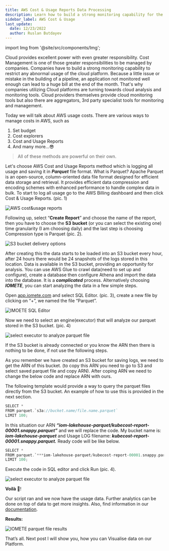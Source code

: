 ```yaml
---
title: AWS Cost & Usage Reports Data Processing
description: Learn how to build a strong monitoring capability for the usage of the cloud platform for the best cost management for data processing.
sidebar_label: AWS Cost & Usage
last_update:
  date: 12/23/2022
  author: Ruslan Butdayev
---
```


import Img from '@site/src/components/Img';

Cloud provides excellent power with even greater responsibility. Cost Management is one of those greater responsibilities to be managed by companies. Companies have to build a strong monitoring capability to restrict any abnormal usage of the cloud platform. Because a little issue or mistake in the building of a pipeline, an application not monitored well enough can lead to a huge bill at the end of the month. That's why companies utilizing Cloud platforms are turning towards cloud analysis and monitoring tools. Cloud providers themselves provide cloud monitoring tools but also there are aggregators, 3rd party specialist tools for monitoring and management.

Today we will talk about AWS usage costs. There are various ways to manage costs in AWS, such as  

1. Set budget
2. Cost explorers 
3. Cost and Usage Reports 
4. And many more…😎

> All of these methods are powerful on their own.
> 

Let's choose AWS Cost and Usage Reports method which is logging all usage and saving it in ***Parquet*** file format. What is Parquet? Apache Parquet is an open-source, column-oriented data file format designed for efficient data storage and retrieval. It provides efficient data compression and encoding schemes with enhanced performance to handle complex data in bulk.
To start to log all usage go to the AWS Billing dashboard and then click Cost & Usage Reports. (pic. 1)

<!-- ![AWS cost&usage reports](/img/guides/aws-cost-usage/aws-cost-usage-reports.png) -->

<Img src="/img/guides/aws-cost-usage/aws-cost-usage-reports.png" alt="AWS cost&usage reports"/>

Following up, select “**Create Report**” and choose the name of the report,  then you have to choose the **S3** **bucket** (or you can select the existing one) time granularity (I am choosing daily) and the last step is choosing Compression type is Parquet (pic. 2).

<!-- ![S3 bucket delivery options](/img/guides/aws-cost-usage/s3-bucket-delivery-options.png) -->

<Img src="/img/guides/aws-cost-usage/s3-bucket-delivery-options.png" alt="S3 bucket delivery options"/>

After creating this the data starts to be loaded into an S3 bucket every hour, after 24 hours there would be 24 snapshots of the logs stored in this location.
Data is available in the S3 bucket, providing an opportunity for analysis. You can use AWS Glue to crawl data(need to set up and configure), create a database then configure Athena and import the data into the database. It is a ***complicated*** process. Alternatively choosing ***IOMETE***, you can start analyzing the data in a few simple steps.

Open [app.iomete.com](http://app.iomete.com/) and select SQL Editor. (pic. 3), create a new file by clicking on “+”, we named the file “Parquet”.

<!-- ![Screenshot 2022-12-09 at 02.36.32.png](AWS%20Cost%20&%20Usage%20Reports%20Data%20Processing%2041222eb656c243398b7f0a748b9ed0b2/Screenshot_2022-12-09_at_02.36.32.png) -->

<Img src="/img/guides/aws-cost-usage/iomete-sql-editor.png" alt="IMOETE SQL Editor"/>

Now we need to select an engine(executor) that will analyze our parquet stored in the S3 bucket. (pic. 4)

<!-- ![Screenshot 2022-12-09 at 02.37.35.png](static/img/guides/aws-cost-usage/select-ececutor-to-analyze-parquet.png) -->

<Img src="/img/guides/aws-cost-usage/select-ececutor-to-analyze-parquet.png" alt="select executor to analyze parquet file"/>

If the S3 bucket is already connected or you know the ARN then there is nothing to be done, if not use the following steps.

As you remember we have created an S3 bucket for saving logs, we need to get the ARN of this bucket. (to copy this ARN you need to go to S3 and select saved parquet file and copy ARN). After coping ARN we need to change the below code and replace ARN with ours.

The following template would provide a way to query the parquet files directly from the S3 bucket. An example of how to use this is provided in the next section.

```rust
SELECT *
FROM parquet.`s3a://bucket.name/file.name.parquet`
LIMIT 100;
```

In this situation our ARN ***“iom-lakehouse-parquet/kubecost-report-00001.snappy.parquet”*** and we will replace the code. My bucket name is: ***iom-lakehouse-parquet*** and Usage LOG filename: ***kubecost-report-00001.snappy.parquet.*** Ready code will be like below.

```rust
SELECT *
FROM parquet.`***iom-lakehouse-parquet/kubecost-report-00001.snappy.parquet***`
LIMIT 100;
```

Execute the code in SQL editor and click Run (pic. 4).

<!-- ![Screenshot 2022-12-09 at 02.40.32.png](static/img/guides/aws-cost-usage/run-sql-editor.png) -->

<Img src="/img/guides/aws-cost-usage/select-ececutor-to-analyze-parquet.png" alt="select executor to analyze parquet file"/>

****Voilà**** 🥳! 

Our script ran and we now have the usage data. Further analytics can be done on top of data to get more insights. Also, find information in our [documentation](https://iomete.com/docs/).

**Results:**

<Img src="/img/guides/aws-cost-usage/parquet-files-iomete.png" alt="IOMETE parquet file results"/>

<!-- ![IOMETE parquet file results](/img/guides/aws-cost-usage/parquet-files-iomete.png) -->

That’s all.
Next post I will show you, how you can Visualise data on our Platform.